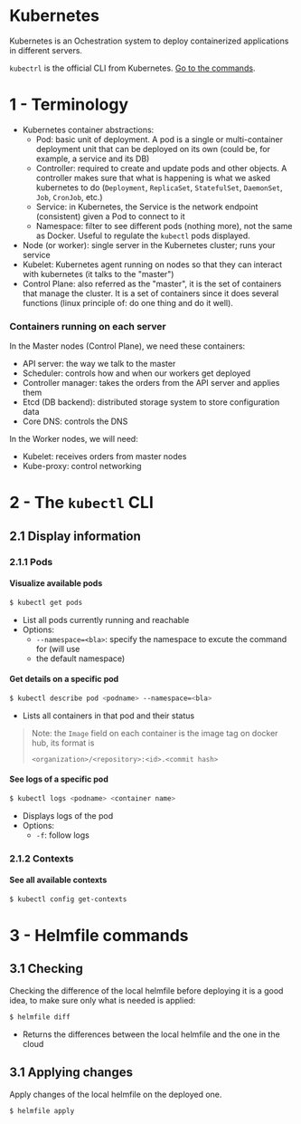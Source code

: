 # Kubernetes

Kubernetes is an Ochestration system to deploy containerized applications in different servers.

`kubectrl` is the official CLI from Kubernetes. [Go to the commands](#2---the-kubectl-cli).

# 1 - Terminology

- Kubernetes container abstractions: 
  - Pod: basic unit of deployment. A pod is a single or multi-container deployment unit that can be deployed on its own (could be, for example, a service and its DB)
  - Controller: required to create and update pods and other objects. A controller makes sure that what is happening is what we asked kubernetes to do (`Deployment`, `ReplicaSet`, `StatefulSet`, `DaemonSet`, `Job`, `CronJob`, etc.)
  - Service: in Kubernetes, the Service is the network endpoint (consistent) given a Pod to connect to it
  - Namespace: filter to see different pods (nothing more), not the same as Docker. Useful to regulate the `kubectl` pods displayed.
- Node (or worker): single server in the Kubernetes cluster; runs your service
- Kubelet: Kubernetes agent running on nodes so that they can interact with kubernetes (it talks to the "master")
- Control Plane: also referred as the "master", it is the set of containers that manage the cluster. It is a set of containers since it does several functions (linux principle of: do one thing and do it well).

### Containers running on each server
In the Master nodes (Control Plane), we need these containers:
  - API server: the way we talk to the master
  - Scheduler: controls how and when our workers get deployed
  - Controller manager: takes the orders from the API server and applies them
  - Etcd (DB backend): distributed storage system to store configuration data
  - Core DNS: controls the DNS

In the Worker nodes, we will need:
- Kubelet: receives orders from master nodes
- Kube-proxy: control networking

# 2 - The `kubectl` CLI

## 2.1 Display information

### 2.1.1 Pods

#### Visualize available pods

```sh
$ kubectl get pods
```
- List all pods currently running and reachable
- Options:
  - `--namespace=<bla>`: specify the namespace to excute the command for (will use
  - the default namespace)

#### Get details on a specific pod

```sh
$ kubectl describe pod <podname> --namespace=<bla>
```
- Lists all containers in that pod and their status

> Note: the `Image` field on each container is the image tag on docker hub, its format is
> ```
> <organization>/<repository>:<id>.<commit hash>
> ```

#### See logs of a specific pod


```sh
$ kubectl logs <podname> <container name>
```
- Displays logs of the pod
- Options:
  - `-f`: follow logs


### 2.1.2 Contexts

#### See all available contexts

```sh
$ kubectl config get-contexts
```


# 3 - Helmfile commands

## 3.1 Checking

Checking the difference of the local helmfile before deploying it is a good idea, to make sure only what is needed is applied:
```sh
$ helmfile diff
```
- Returns the differences between the local helmfile and the one in the cloud

## 3.1 Applying changes

Apply changes of the local helmfile on the deployed one.
```sh
$ helmfile apply
```

